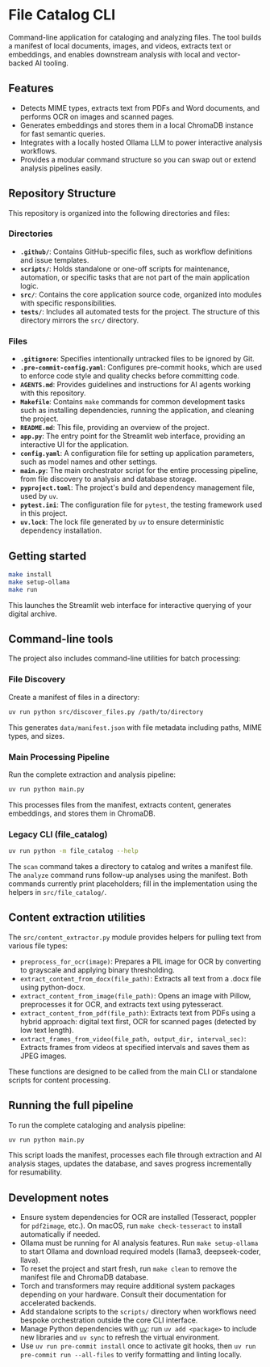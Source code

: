 # File Catalog CLI

Command-line application for cataloging and analyzing files. The tool builds a
manifest of local documents, images, and videos, extracts text or embeddings,
and enables downstream analysis with local and vector-backed AI tooling.

## Features

- Detects MIME types, extracts text from PDFs and Word documents, and performs
  OCR on images and scanned pages.
- Generates embeddings and stores them in a local ChromaDB instance for fast
  semantic queries.
- Integrates with a locally hosted Ollama LLM to power interactive analysis
  workflows.
- Provides a modular command structure so you can swap out or extend analysis
  pipelines easily.

## Repository Structure

This repository is organized into the following directories and files:

### Directories

- **`.github/`**: Contains GitHub-specific files, such as workflow definitions
  and issue templates.
- **`scripts/`**: Holds standalone or one-off scripts for maintenance,
  automation, or specific tasks that are not part of the main application logic.
- **`src/`**: Contains the core application source code, organized into modules
  with specific responsibilities.
- **`tests/`**: Includes all automated tests for the project. The structure of
  this directory mirrors the `src/` directory.

### Files

- **`.gitignore`**: Specifies intentionally untracked files to be ignored by
  Git.
- **`.pre-commit-config.yaml`**: Configures pre-commit hooks, which are used to
  enforce code style and quality checks before committing code.
- **`AGENTS.md`**: Provides guidelines and instructions for AI agents working
  with this repository.
- **`Makefile`**: Contains `make` commands for common development tasks such as
  installing dependencies, running the application, and cleaning the project.
- **`README.md`**: This file, providing an overview of the project.
- **`app.py`**: The entry point for the Streamlit web interface, providing an
  interactive UI for the application.
- **`config.yaml`**: A configuration file for setting up application parameters,
  such as model names and other settings.
- **`main.py`**: The main orchestrator script for the entire processing
  pipeline, from file discovery to analysis and database storage.
- **`pyproject.toml`**: The project's build and dependency management file, used
  by `uv`.
- **`pytest.ini`**: The configuration file for `pytest`, the testing framework
  used in this project.
- **`uv.lock`**: The lock file generated by `uv` to ensure deterministic
  dependency installation.

## Getting started

```bash
make install
make setup-ollama
make run
```

This launches the Streamlit web interface for interactive querying of your
digital archive.

## Command-line tools

The project also includes command-line utilities for batch processing:

### File Discovery

Create a manifest of files in a directory:

```bash
uv run python src/discover_files.py /path/to/directory
```

This generates `data/manifest.json` with file metadata including paths, MIME
types, and sizes.

### Main Processing Pipeline

Run the complete extraction and analysis pipeline:

```bash
uv run python main.py
```

This processes files from the manifest, extracts content, generates embeddings,
and stores them in ChromaDB.

### Legacy CLI (file_catalog)

```bash
uv run python -m file_catalog --help
```

The `scan` command takes a directory to catalog and writes a manifest file. The
`analyze` command runs follow-up analyses using the manifest. Both commands
currently print placeholders; fill in the implementation using the helpers in
`src/file_catalog/`.

## Content extraction utilities

The `src/content_extractor.py` module provides helpers for pulling text from
various file types:

- `preprocess_for_ocr(image)`: Prepares a PIL image for OCR by converting to
  grayscale and applying binary thresholding.
- `extract_content_from_docx(file_path)`: Extracts all text from a .docx file
  using python-docx.
- `extract_content_from_image(file_path)`: Opens an image with Pillow,
  preprocesses it for OCR, and extracts text using pytesseract.
- `extract_content_from_pdf(file_path)`: Extracts text from PDFs using a hybrid
  approach: digital text first, OCR for scanned pages (detected by low text
  length).
- `extract_frames_from_video(file_path, output_dir, interval_sec)`: Extracts
  frames from videos at specified intervals and saves them as JPEG images.

These functions are designed to be called from the main CLI or standalone
scripts for content processing.

## Running the full pipeline

To run the complete cataloging and analysis pipeline:

```bash
uv run python main.py
```

This script loads the manifest, processes each file through extraction and AI
analysis stages, updates the database, and saves progress incrementally for
resumability.

## Development notes

- Ensure system dependencies for OCR are installed (Tesseract, poppler for
  `pdf2image`, etc.). On macOS, run `make check-tesseract` to install
  automatically if needed.
- Ollama must be running for AI analysis features. Run `make setup-ollama` to
  start Ollama and download required models (llama3, deepseek-coder, llava).
- To reset the project and start fresh, run `make clean` to remove the manifest
  file and ChromaDB database.
- Torch and transformers may require additional system packages depending on
  your hardware. Consult their documentation for accelerated backends.
- Add standalone scripts to the `scripts/` directory when workflows need bespoke
  orchestration outside the core CLI interface.
- Manage Python dependencies with [`uv`](https://docs.astral.sh/uv/): run
  `uv add <package>` to include new libraries and `uv sync` to refresh the
  virtual environment.
- Use `uv run pre-commit install` once to activate git hooks, then
  `uv run pre-commit run --all-files` to verify formatting and linting locally.
